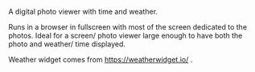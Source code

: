 A digital photo viewer with time and weather.

Runs in a browser in fullscreen with most of the screen dedicated to the photos.
Ideal for a screen/ photo viewer large enough to have both the photo and weather/ time displayed. 

Weather widget comes from https://weatherwidget.io/ .
